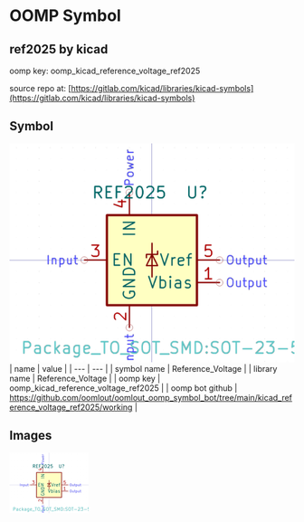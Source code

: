 # OOMP Symbol  
## ref2025  by kicad  
  
oomp key: oomp_kicad_reference_voltage_ref2025  
  
source repo at: [https://gitlab.com/kicad/libraries/kicad-symbols](https://gitlab.com/kicad/libraries/kicad-symbols)  
## Symbol  
  
[![working.png](working_600.png)](working.png)  
| name | value | 
| --- | --- | 
| symbol name | Reference_Voltage | 
| library name | Reference_Voltage | 
| oomp key | oomp_kicad_reference_voltage_ref2025 | 
| oomp bot github | https://github.com/oomlout/oomlout_oomp_symbol_bot/tree/main/kicad_reference_voltage_ref2025/working | 
## Images  
  
[![working.png](working_140.png)](working.png)  
